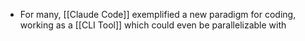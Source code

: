 - For many, [[Claude Code]] exemplified a new paradigm for coding, working as a [[CLI Tool]] which could even be parallelizable with